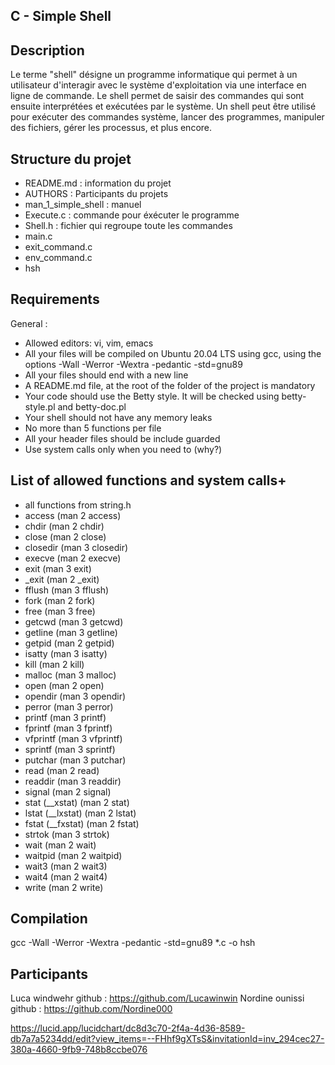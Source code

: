 
## C - Simple Shell



## Description 
Le terme "shell" désigne un programme informatique qui permet à un utilisateur d'interagir avec le système d'exploitation via une interface en ligne de commande. Le shell permet de saisir des commandes qui sont ensuite interprétées et exécutées par le système. Un shell peut être utilisé pour exécuter des commandes système, lancer des programmes, manipuler des fichiers, gérer les processus, et plus encore.


## Structure du projet 
- README.md : information du projet 
- AUTHORS : Participants du projets
- man_1_simple_shell : manuel 
- Execute.c : commande pour éxécuter le programme
- Shell.h : fichier qui regroupe toute les commandes
- main.c 
- exit_command.c
- env_command.c 
- hsh 
## Requirements
General :
- Allowed editors: vi, vim, emacs
- All your files will be compiled on Ubuntu 20.04 LTS using gcc, using the options -Wall -Werror -Wextra -pedantic -std=gnu89
- All your files should end with a new line
- A README.md file, at the root of the folder of the project is mandatory
- Your code should use the Betty style. It will be checked using betty-style.pl and betty-doc.pl
- Your shell should not have any memory leaks
- No more than 5 functions per file
- All your header files should be include guarded
- Use system calls only when you need to (why?)
## List of allowed functions and system calls+
- all functions from string.h
- access (man 2 access)
- chdir (man 2 chdir)
- close (man 2 close)
- closedir (man 3 closedir)
- execve (man 2 execve)
- exit (man 3 exit)
- _exit (man 2 _exit)
- fflush (man 3 fflush)
- fork (man 2 fork)
- free (man 3 free)
- getcwd (man 3 getcwd)
- getline (man 3 getline)
- getpid (man 2 getpid)
- isatty (man 3 isatty)
- kill (man 2 kill)
- malloc (man 3 malloc)
- open (man 2 open)
- opendir (man 3 opendir)
- perror (man 3 perror)
- printf (man 3 printf)
- fprintf (man 3 fprintf)
- vfprintf (man 3 vfprintf)
- sprintf (man 3 sprintf)
- putchar (man 3 putchar)
- read (man 2 read)
- readdir (man 3 readdir)
- signal (man 2 signal)
- stat (__xstat) (man 2 stat)
- lstat (__lxstat) (man 2 lstat)
- fstat (__fxstat) (man 2 fstat)
- strtok (man 3 strtok)
- wait (man 2 wait)
- waitpid (man 2 waitpid)
- wait3 (man 2 wait3)
- wait4 (man 2 wait4)
- write (man 2 write)
## Compilation
gcc -Wall -Werror -Wextra -pedantic -std=gnu89 *.c -o hsh
## Participants
Luca windwehr github : https://github.com/Lucawinwin
Nordine ounissi github : https://github.com/Nordine000

https://lucid.app/lucidchart/dc8d3c70-2f4a-4d36-8589-db7a7a5234dd/edit?view_items=--FHhf9gXTsS&invitationId=inv_294cec27-380a-4660-9fb9-748b8ccbe076

